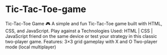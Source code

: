 # Tic-Tac-Toe-game
Tic-Tac-Toe Game 🎮  A simple and fun Tic-Tac-Toe game built with HTML, CSS, and JavaScript. Play against a Technologies Used: HTML | CSS | JavaScript friend on the same device or test your strategy in this classic two-player game. Features:  3×3 grid gameplay with X and O  Two-player mode (local multiplayer)
